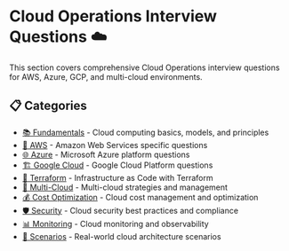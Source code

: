 # Cloud Operations Interview Questions ☁️

This section covers comprehensive Cloud Operations interview questions for AWS, Azure, GCP, and multi-cloud environments.

## 📋 Categories

- [📚 Fundamentals](./fundamentals.md) - Cloud computing basics, models, and principles
- [🔧 AWS](./aws.md) - Amazon Web Services specific questions
- [🌐 Azure](./azure.md) - Microsoft Azure platform questions
- [🏗️ Google Cloud](./gcp.md) - Google Cloud Platform questions
- [🚀 Terraform](./terraform.md) - Infrastructure as Code with Terraform
- [🔄 Multi-Cloud](./multi-cloud.md) - Multi-cloud strategies and management
- [💰 Cost Optimization](./cost-optimization.md) - Cloud cost management and optimization
- [🛡️ Security](./security.md) - Cloud security best practices and compliance
- [📊 Monitoring](./monitoring.md) - Cloud monitoring and observability
- [🎯 Scenarios](./scenarios.md) - Real-world cloud architecture scenarios